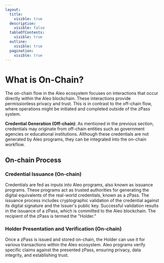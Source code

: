 ```yaml
---
layout:
  title:
    visible: true
  description:
    visible: false
  tableOfContents:
    visible: true
  outline:
    visible: true
  pagination:
    visible: true
---
```


# What is On-Chain?

The on-chain flow in the Aleo ecosystem focuses on interactions that occur directly within the Aleo blockchain. These interactions provide permissionless privacy and trust. This is in contrast to the off-chain flow, where operations might be initiated and completed outside of the zPass system.

**Credential Generation (Off-chain)**: As mentioned in the previous section, credentials may originate from off-chain entities such as government agencies or educational institutions. Although these credentials are not generated by Aleo programs, they can be integrated into the on-chain workflow.

## On-chain Process

### Credential Issuance (On-chain)

Credentials are fed as inputs into Aleo programs, also known as issuance programs. These programs act as trusted authorities for generating the digital equivalents of the real-world credentials, known as a zPass. The issuance process includes cryptographic validation of the credential against its digital signature and the Issuer's public key. Successful validation results in the issuance of a zPass, which is committed to the Aleo blockchain. The recipient of the zPass is termed the "Holder."

### Holder Presentation and Verification (On-chain)

Once a zPass is issued and stored on-chain, the Holder can use it for various transactions within the Aleo ecosystem. Aleo programs verify specific claims against the presented zPass, ensuring privacy, data integrity, and establishing trust.
